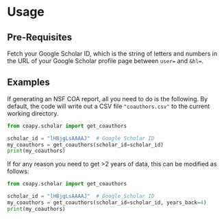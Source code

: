 # Usage

## Pre-Requisites

Fetch your Google Scholar ID, which is the string of letters and numbers in the URL of your Google Scholar profile page between `user=` and `&hl=`.

## Examples

If generating an NSF COA report, all you need to do is the following. By default, the code will write out a CSV file `"coauthors.csv"` to the current working directory.

```python
from coapy.scholar import get_coauthors

scholar_id = "lHBjgLsAAAAJ"  # Google Scholar ID
my_coauthors = get_coauthors(scholar_id=scholar_id)
print(my_coauthors)
```

If for any reason you need to get >2 years of data, this can be modified as follows:

```python
from coapy.scholar import get_coauthors

scholar_id = "lHBjgLsAAAAJ"  # Google Scholar ID
my_coauthors = get_coauthors(scholar_id=scholar_id, years_back=4)
print(my_coauthors)
```
